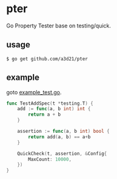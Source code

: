 # pter

Go Property Tester base on testing/quick.

## usage

```
$ go get github.com/a3d21/pter
```

## example
goto [example_test.go](./example_test.go).
```go
func TestAddSpec(t *testing.T) {
	add := func(a, b int) int {
		return a + b
	}

	assertion := func(a, b int) bool {
		return add(a, b) == a+b
	}

	QuickCheck(t, assertion, &Config{
		MaxCount: 10000,
	})
}
```